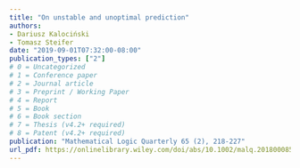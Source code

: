 ```yaml
---
title: "On unstable and unoptimal prediction"
authors:
- Dariusz Kalociński
- Tomasz Steifer
date: "2019-09-01T07:32:00-08:00"
publication_types: ["2"]
# 0 = Uncategorized
# 1 = Conference paper
# 2 = Journal article
# 3 = Preprint / Working Paper
# 4 = Report
# 5 = Book
# 6 = Book section
# 7 = Thesis (v4.2+ required)
# 8 = Patent (v4.2+ required)
publication: "Mathematical Logic Quarterly 65 (2), 218-227"
url_pdf: https://onlinelibrary.wiley.com/doi/abs/10.1002/malq.201800085
---
```

